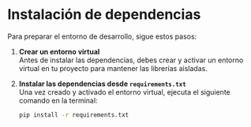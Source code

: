 # Instalación de dependencias

Para preparar el entorno de desarrollo, sigue estos pasos:

1. **Crear un entorno virtual**  
   Antes de instalar las dependencias, debes crear y activar un entorno virtual en tu proyecto para mantener las librerías aisladas.

2. **Instalar las dependencias desde `requirements.txt`**  
   Una vez creado y activado el entorno virtual, ejecuta el siguiente comando en la terminal:

   ```bash
   pip install -r requirements.txt
